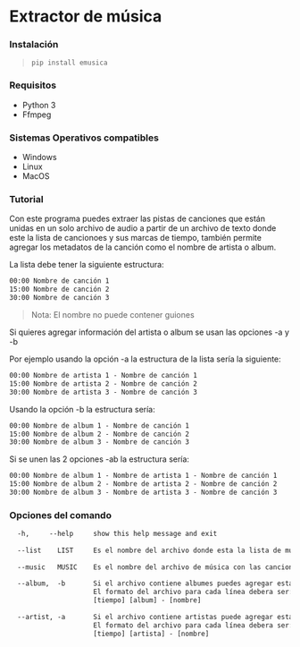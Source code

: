 # Extractor de música
<!-- ![GitHub ultimo commit](https://img.shields.io/github/last-commit/MGCcoder/extractor-de-musica) -->

### Instalación

> `pip install emusica`
### Requisitos

- Python 3
- Ffmpeg

### Sistemas Operativos compatibles

- Windows
- Linux
- MacOS

### Tutorial

Con este programa puedes extraer las pistas de canciones que están unidas en un solo archivo de audio a partir de un archivo de texto donde este la lista de cancionoes y sus marcas de tiempo, también permite agregar los metadatos de la canción como el nombre de artista o album.

La lista debe tener la siguiente estructura:

```txt
00:00 Nombre de canción 1
15:00 Nombre de canción 2
30:00 Nombre de canción 3
```

> Nota: El nombre no puede contener guiones

Si quieres agregar información del artista o album se usan las opciones -a y -b

Por ejemplo usando la opción -a la estructura de la lista sería la siguiente:

```txt
00:00 Nombre de artista 1 - Nombre de canción 1
15:00 Nombre de artista 2 - Nombre de canción 2
30:00 Nombre de artista 3 - Nombre de canción 3
```

Usando la opción -b la estructura sería:

```txt
00:00 Nombre de album 1 - Nombre de canción 1
15:00 Nombre de album 2 - Nombre de canción 2
30:00 Nombre de album 3 - Nombre de canción 3
```

Si se unen las 2 opciones -ab la estructura sería:

```txt
00:00 Nombre de album 1 - Nombre de artista 1 - Nombre de canción 1
15:00 Nombre de album 2 - Nombre de artista 2 - Nombre de canción 2
30:00 Nombre de album 3 - Nombre de artista 3 - Nombre de canción 3
```

### Opciones del comando

```txt
  -h,     --help     show this help message and exit
  
  --list    LIST     Es el nombre del archivo donde esta la lista de muscia con las marcas de tiempo.
  
  --music   MUSIC    Es el nombre del archivo de música con las canciones unidas
  
  --album,  -b       Si el archivo contiene albumes puedes agregar esta bandera. 
                     El formato del archivo para cada línea debera ser: 
                     [tiempo] [album] - [nombre]
                     
  --artist, -a       Si el archivo contiene artistas puede agregar esta bandera. 
                     El formato del archivo para cada línea debera ser: 
                     [tiempo] [artista] - [nombre]
```
